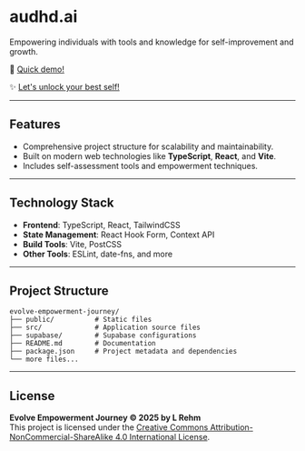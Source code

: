 # audhd.ai

Empowering individuals with tools and knowledge for self-improvement and growth.

:movie_camera: [Quick demo!](./core/audhdAI_vid.mp4)

:sparkles: [Let's unlock your best self!](https://audhd.ai/)

---

## Features

- Comprehensive project structure for scalability and maintainability.
- Built on modern web technologies like **TypeScript**, **React**, and **Vite**.
- Includes self-assessment tools and empowerment techniques.

---

## Technology Stack

- **Frontend**: TypeScript, React, TailwindCSS
- **State Management**: React Hook Form, Context API
- **Build Tools**: Vite, PostCSS
- **Other Tools**: ESLint, date-fns, and more

---

## Project Structure

```plaintext
evolve-empowerment-journey/
├── public/          # Static files
├── src/             # Application source files
├── supabase/        # Supabase configurations
├── README.md        # Documentation
├── package.json     # Project metadata and dependencies
└── more files...
```

---

## License

**Evolve Empowerment Journey © 2025 by L Rehm**  
This project is licensed under the [Creative Commons Attribution-NonCommercial-ShareAlike 4.0 International License](https://creativecommons.org/licenses/by-nc-sa/4.0/legalcode).
